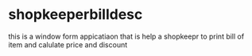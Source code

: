 # shopkeeperbilldesc
this is a window form appicatiaon  that is help a shopkeepr to print bill of item and calulate price and discount 
